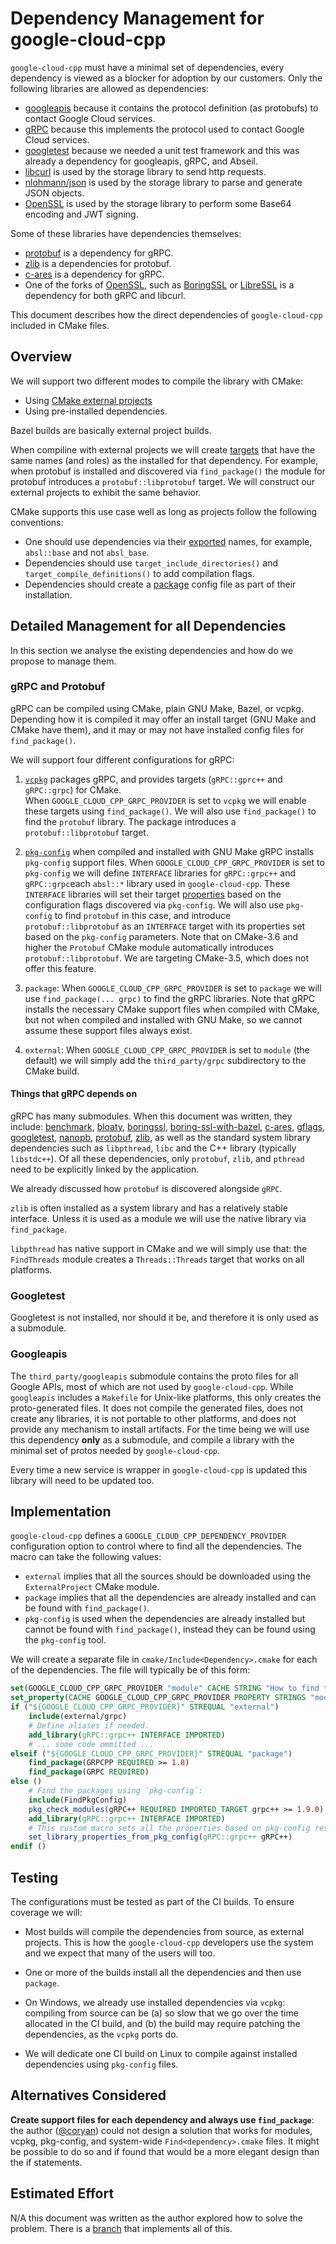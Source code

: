 # Dependency Management for google-cloud-cpp

`google-cloud-cpp` must have a minimal set of dependencies, every dependency is
viewed as a blocker for adoption by our customers.  Only the following
libraries are allowed as dependencies:

* [googleapis](https://github.com/google/googleapis) because it contains the
  protocol definition (as protobufs) to contact Google Cloud services.
* [gRPC](https://grpc.io) because this implements the protocol used to contact
  Google Cloud services.
* [googletest](https://github.com/google/googletest) because we needed a unit
  test framework and this was already a dependency for googleapis, gRPC, and
  Abseil.
* [libcurl](https://github.com/curl/curl) is used by the storage library to send
  http requests.
* [nlohmann/json](https://github.com/nlohmann/json) is used by the storage
  library to parse and generate JSON objects.
* [OpenSSL](https://www.openssl.org/source/) is used by the storage library to
  perform some Base64 encoding and JWT signing.

Some of these libraries have dependencies themselves:

* [protobuf](https://developers.google.com/protocol-buffers/) is a dependency
  for gRPC.
* [zlib](https://github.com/madler/zlib) is a dependencies for protobuf.
* [c-ares](https://c-ares.haxx.se/) is a dependency for gRPC.
* One of the forks of [OpenSSL](https://www.openssl.org/source/), such as
  [BoringSSL](https://github.com/google/boringssl) or
  [LibreSSL](https://www.libressl.org/) is a dependency for both gRPC and
  libcurl. 

This document describes how the direct dependencies of `google-cloud-cpp`
included in CMake files.

## Overview

We will support two different modes to compile the library with CMake:

- Using [CMake external projects][cmake-doc-externalproject]
- Using pre-installed dependencies.

Bazel builds are basically external project builds.

When compiline with external projects we will create
[targets][cmake-doc-targets] that have the same names (and roles) as the
installed for that dependency.
For example, when protobuf is installed and discovered via `find_package()` the
module for protobuf introduces a `protobuf::libprotobuf` target. We will
construct our external projects to exhibit the same behavior.

CMake supports this use case well as long as projects follow the following
conventions:

* One should use dependencies via their [exported][cmake-doc-export] names, for
  example, `absl::base` and not `absl_base`.
* Dependencies should use `target_include_directories()` and
  `target_compile_definitions()` to add compilation flags.
* Dependencies should create a [package][cmake-doc-packages] config file as part
  of their installation.

## Detailed Management for all Dependencies

In this section we analyse the existing dependencies and how do we propose to
manage them.

### gRPC and Protobuf

gRPC can be compiled using CMake, plain GNU Make, Bazel, or vcpkg.  Depending
how it is compiled it may offer an install target (GNU Make and CMake have
them), and it may or may not have installed config files for `find_package()`.

We will support four different configurations for gRPC:

1. [`vcpkg`](https://github.com/Microsoft/vcpkg) packages gRPC, and provides
   targets (`gRPC::gprc++` and `gRPC::grpc`) for CMake.  
   When `GOOGLE_CLOUD_CPP_GRPC_PROVIDER` is set to `vcpkg` we will enable
   these targets using `find_package()`.  We will also use `find_package()` to
   find the `protobuf` library.  The package introduces a
   `protobuf::libprotobuf` target.

1. [`pkg-config`](https://www.freedesktop.org/wiki/Software/pkg-config/) when
   compiled and installed with GNU Make gRPC installs `pkg-config` support
   files. When `GOOGLE_CLOUD_CPP_GRPC_PROVIDER` is set to `pkg-config` we will
   define `INTERFACE` libraries for `gRPC::grpc++` and `gRPC::grpc`each `absl::*`
   library used in `google-cloud-cpp`.  These `INTERFACE` libraries will set
   their target [properties][cmake-doc-target-properties] based on the
   configuration flags discovered via `pkg-config`. We will also use
   `pkg-config` to find `protobuf` in this case, and introduce
   `protobuf::libprotobuf` as an `INTERFACE` target with its properties set
   based on the `pkg-config` parameters. Note that on CMake-3.6 and higher the
   `Protobuf` CMake module automatically introduces `protobuf::libprotobuf`. We
   are targeting CMake-3.5, which does not offer this feature.
   
1. `package`: When `GOOGLE_CLOUD_CPP_GRPC_PROVIDER` is set to `package` we
    will use `find_package(... grpc)` to find the gRPC libraries. Note that gRPC
    installs the necessary CMake support files when compiled with CMake, but not
    when compiled and installed with GNU Make, so we cannot assume these support
    files always exist.
    
1. `external`: When `GOOGLE_CLOUD_CPP_GRPC_PROVIDER` is set to `module`
   (the default) we will simply add the `third_party/grpc` subdirectory to
   the CMake build.

#### Things that gRPC depends on

gRPC has many submodules.  When this document was written, they include:
[benchmark](https://github.com/google/benchmark),
[bloaty](https://github.com/google/bloaty), 
[boringssl](https://github.com/google/boringssl),
[boring-ssl-with-bazel](https://github.com/google/boringssl/tree/master-with-bazel),
[c-ares](https://github.com/c-ares/c-ares),
[gflags](https://github.com/gflags/gflags),
[googletest](https://github.com/google/googletest),
[nanopb](https://github.com/nanopb/nanopb),
[protobuf](https://developers.google.com/protocol-buffers/),
[zlib](https://www.zlib.net/), as well as the standard system library
dependencies such as `libpthread`, `libc` and the C++ library (typically
`libstdc++`). Of all these dependencies, only `protobuf`, `zlib`, and `pthread`
need to be explicitly linked by the application.

We already discussed how `protobuf` is discovered alongside `gRPC`.

`zlib` is often installed as a system library and has a relatively stable
interface.  Unless it is used as a module we will use the native library via
`find_package`.

`libpthread` has native support in CMake and we will simply use that: the
`FindThreads` module creates a `Threads::Threads` target that works on all
platforms.

### Googletest

Googletest is not installed, nor should it be, and therefore it is only used
as a submodule.

### Googleapis

The `third_party/googleapis` submodule contains the proto files for all Google
APIs, most of which are not used by `google-cloud-cpp`.  While `googleapis`
includes a `Makefile` for Unix-like platforms, this only creates the
proto-generated files.  It does not compile the generated files, does not create
any libraries, it is not portable to other platforms, and does not provide any
mechanism to install artifacts.  For the time being we will use this dependency
**only** as a submodule, and compile  a library with the minimal set of protos
needed by `google-cloud-cpp`.

Every time a new service is wrapper in `google-cloud-cpp` is updated this
library will need to be updated too.

## Implementation

`google-cloud-cpp` defines a `GOOGLE_CLOUD_CPP_DEPENDENCY_PROVIDER`
configuration option to control where to find all the dependencies. The macro
 can take the following values:
 
 
* `external` implies that all the sources should be downloaded using the
`ExternalProject` CMake module.
* `package` implies that all the dependencies are already installed and can be
found with `find_package()`.
* `pkg-config` is used when the dependencies are already installed but cannot be
found with `find_package()`, instead they can be found using the `pkg-config`
tool.

We will create a separate file in `cmake/Include<Dependency>.cmake` for each of
the dependencies. The file will typically be of this form:

```cmake
set(GOOGLE_CLOUD_CPP_GRPC_PROVIDER "module" CACHE STRING "How to find the gRPC library")
set_property(CACHE GOOGLE_CLOUD_CPP_GRPC_PROVIDER PROPERTY STRINGS "module" "package" "pkg-config")
if ("${GOOGLE_CLOUD_CPP_GRPC_PROVIDER}" STREQUAL "external")
    include(external/grpc)
    # Define aliases if needed.
    add_library(gRPC::grpc++ INTERFACE IMPORTED)
    # ... some code ommitted ...
elseif ("${GOOGLE_CLOUD_CPP_GRPC_PROVIDER}" STREQUAL "package")
    find_package(GRPCPP REQUIRED >= 1.8)
    find_package(GRPC REQUIRED)
else ()
    # Find the packages using `pkg-config`:
    include(FindPkgConfig)
    pkg_check_modules(gRPC++ REQUIRED IMPORTED_TARGET grpc++ >= 1.9.0)
    add_library(gRPC::grpc++ INTERFACE IMPORTED)
    # This custom macro sets all the properties based on pkg-config results.
    set_library_properties_from_pkg_config(gRPC::grpc++ gRPC++)
endif ()
```

## Testing

The configurations must be tested as part of the CI builds. To ensure coverage
we will:

* Most builds will compile the dependencies from source, as external projects.
  This is how the `google-cloud-cpp` developers use the system and we expect
  that many of the users will too.
  
* One or more of the builds install all the dependencies and then use `package`.

* On Windows, we already use installed dependencies via `vcpkg`: compiling from
  source can be (a) so slow that we go over the time allocated in the CI build,
  and (b) the build may require patching the dependencies, as the `vcpkg` ports
  do.

* We will dedicate one CI build on Linux to compile against installed
  dependencies using `pkg-config` files.

## Alternatives Considered

**Create support files for each dependency and always use `find_package`**: the
author ([@coryan](https://github.com/coryan)) could not design a solution that
works for modules, vcpkg, pkg-config, and system-wide `Find<dependency>.cmake`
files.  It might be possible to do so and if found that would be a more elegant
design than the if statements.

## Estimated Effort

N/A this document was written as the author explored how to solve the problem.
There is a
[branch](https://github.com/coryan/google-cloud-cpp/tree/test-install-target-v2)
that implements all of this.

[cmake-doc-export]:    https://cmake.org/cmake/help/v3.5/command/export.html
[cmake-doc-externalproject]: https://cmake.org/cmake/help/v3.5/module/ExternalProject.html
[cmake-doc-interface]: https://cmake.org/cmake/help/v3.5/command/add_library.html?highlight=interface
[cmake-doc-packages]:  https://cmake.org/cmake/help/v3.5/manual/cmake-packages.7.html#manual:cmake-packages(7)
[cmake-doc-targets]:   https://cmake.org/cmake/help/v3.5/manual/cmake-buildsystem.7.html#binary-targets
[cmake-doc-target-properties]: https://cmake.org/cmake/help/v3.5/manual/cmake-properties.7.html#properties-on-targets
